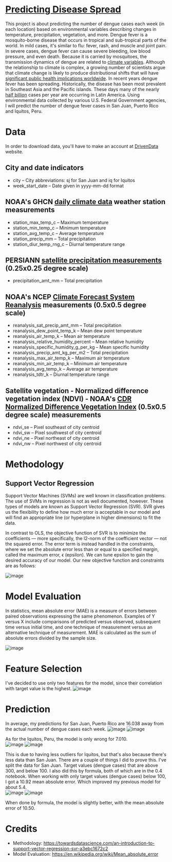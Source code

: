 # [Predicting Disease Spread](https://www.drivendata.org/competitions/44/dengai-predicting-disease-spread/)
This project is about predicting the number of dengue cases each week (in each location) based on environmental variables describing changes in temperature, precipitation, vegetation, and more. Dengue fever is a mosquito-borne disease that occurs in tropical and sub-tropical parts of the world. In mild cases, it's similar to flu: fever, rash, and muscle and joint pain. In severe cases, dengue fever can cause severe bleeding, low blood pressure, and even death. Because it is carried by mosquitoes, the transmission dynamics of dengue are related to [climate variables](https://www.wabicc.org/en/manuals/using-climate-information-a-training-manual/climate-variables/). Although the relationship to climate is complex, a growing number of scientists argue that climate change is likely to produce distributional shifts that will have [significant public health implications worldwide](https://royalsocietypublishing.org/doi/full/10.1098/rstb.2014.0135). In recent years dengue fever has been spreading. Historically, the disease has been most prevalent in Southeast Asia and the Pacific islands. These days many of the nearly [half billion](https://www.cdc.gov/dengue/) cases per year are occurring in Latin America. Using environmental data collected by various U.S. Federal Government agencies, I will predict the number of dengue fever cases in San Juan, Puerto Rico and Iquitos, Peru.

# Data
In order to download data, you'll have to make an account at [DrivenData](https://www.drivendata.org/competitions/44/dengai-predicting-disease-spread/) website.

## City and date indicators
* city – City abbreviations: sj for San Juan and iq for Iquitos
* week_start_date – Date given in yyyy-mm-dd format

## NOAA's GHCN [daily climate data](https://www.ncei.noaa.gov/products/land-based-station/global-historical-climatology-network-daily) weather station measurements
* station_max_temp_c – Maximum temperature
* station_min_temp_c – Minimum temperature
* station_avg_temp_c – Average temperature
* station_precip_mm – Total precipitation
* station_diur_temp_rng_c – Diurnal temperature range

## PERSIANN [satellite precipitation measurements](https://www.ncei.noaa.gov/products/climate-data-records/precipitation-persiann) (0.25x0.25 degree scale)
* precipitation_amt_mm – Total precipitation

## NOAA's NCEP [Climate Forecast System Reanalysis](https://rda.ucar.edu/datasets/ds093.0/#metadata/detailed.html?_do=y) measurements (0.5x0.5 degree scale)
* reanalysis_sat_precip_amt_mm – Total precipitation
* reanalysis_dew_point_temp_k – Mean dew point temperature
* reanalysis_air_temp_k – Mean air temperature
* reanalysis_relative_humidity_percent – Mean relative humidity
* reanalysis_specific_humidity_g_per_kg – Mean specific humidity
* reanalysis_precip_amt_kg_per_m2 – Total precipitation
* reanalysis_max_air_temp_k – Maximum air temperature
* reanalysis_min_air_temp_k – Minimum air temperature
* reanalysis_avg_temp_k – Average air temperature
* reanalysis_tdtr_k – Diurnal temperature range

## Satellite vegetation - Normalized difference vegetation index (NDVI) - NOAA's [CDR Normalized Difference Vegetation Index](https://developers.google.com/earth-engine/datasets/catalog/NOAA_CDR_AVHRR_NDVI_V5) (0.5x0.5 degree scale) measurements
* ndvi_se – Pixel southeast of city centroid
* ndvi_sw – Pixel southwest of city centroid
* ndvi_ne – Pixel northeast of city centroid
* ndvi_nw – Pixel northwest of city centroid

# Methodology

## Support Vector Regression
Support Vector Machines (SVMs) are well known in classification problems. The use of SVMs in regression is not as well documented, however. These types of models are known as Support Vector Regression (SVR). SVR gives us the flexibility to define how much error is acceptable in our model and will find an appropriate line (or hyperplane in higher dimensions) to fit the data.

In contrast to OLS, the objective function of SVR is to minimize the coefficients — more specifically, the l2-norm of the coefficient vector — not the squared error. The error term is instead handled in the constraints, where we set the absolute error less than or equal to a specified margin, called the maximum error, ϵ (epsilon). We can tune epsilon to gain the desired accuracy of our model. Our new objective function and constraints are as follows:

![image](https://user-images.githubusercontent.com/102976455/203091430-c1562710-4802-4914-89bb-d84ca6d8ee77.png)

# Model Evaluation
In statistics, mean absolute error (MAE) is a measure of errors between paired observations expressing the same phenomenon. Examples of Y versus X include comparisons of predicted versus observed, subsequent time versus initial time, and one technique of measurement versus an alternative technique of measurement. MAE is calculated as the sum of absolute errors divided by the sample size.

![image](https://user-images.githubusercontent.com/102976455/203092058-f884bc86-be9c-4f1d-84dc-4f4030395a39.png)

# Feature Selection
I've decided to use only two features for the model, since their correlation with target value is the highest.
![image](https://user-images.githubusercontent.com/102976455/203101710-2522973a-6c1d-43d3-b423-8d897a17e837.png)


# Prediction
In average, my predictions for San Juan, Puerto Rico are 16.038 away from the actual number of dengue cases each week.
![image](https://user-images.githubusercontent.com/102976455/203093351-58d42cfb-b128-46fb-8825-972f67d67ff6.png)
![image](https://user-images.githubusercontent.com/102976455/203093940-ebb2378c-bee6-4ab6-92b1-df96ea1b61ad.png)

As for the Iquitos, Peru, the model is only wrong for 7.010. <br>
![image](https://user-images.githubusercontent.com/102976455/203095008-866cdb92-e151-494f-b5f6-7e111ef2e4fb.png)
![image](https://user-images.githubusercontent.com/102976455/203095575-56269b57-fd63-423f-b762-77cc683239d4.png)


This is due to having less outliers for Iquitos, but that's also because there's less data than San Juan. There are a couple of things I did to prove this. I've split the data for San Juan. Target values (dengue cases) that are above 300, and below 100. I also did this by formula, both of which are in the 0.4 notebook. When working with only target values (dengue cases) below 100, I got a 10.92 mean absolute error. Which improved my previous model for about 5.4. <br>
![image](https://user-images.githubusercontent.com/102976455/203097446-644587c7-4e43-4fe0-ac0f-0b8a3db0917f.png)
![image](https://user-images.githubusercontent.com/102976455/203097505-c3cfe418-8928-43a3-ab1e-29a0a9e6d779.png)

When done by formula, the model is slightly better, with the mean absolute error of 10.50.


# Credits
* Methodology: https://towardsdatascience.com/an-introduction-to-support-vector-regression-svr-a3ebc1672c2
* Model Evaluation: https://en.wikipedia.org/wiki/Mean_absolute_error
